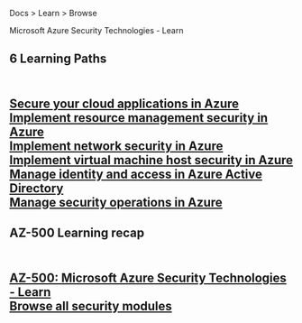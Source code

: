 Docs  > Learn >  Browse  

Microsoft Azure Security Technologies - Learn<br />
 

<h2>6 Learning Paths<h2/><br />
<a href="https://docs.microsoft.com/learn/paths/secure-your-cloud-apps/">Secure your cloud applications in Azure</a><br />
<a href="https://docs.microsoft.com/learn/paths/implement-resource-mgmt-security/">Implement resource management security in Azure</a><br />
<a href="https://docs.microsoft.com/learn/paths/implement-network-security/">Implement network security in Azure</a><br />
<a href="https://docs.microsoft.com/learn/paths/implement-host-security/">Implement virtual machine host security in Azure</a><br />
<a href="https://docs.microsoft.com/learn/paths/manage-identity-and-access/">Manage identity and access in Azure Active Directory</a><br />
<a href="https://docs.microsoft.com/learn/paths/manage-security-operations/">Manage security operations in Azure</a><br />

<h2>AZ-500 Learning recap<h2/><br />
<a href="https://docs.microsoft.com/en-us/learn/certifications/exams/az-500">AZ-500: Microsoft Azure Security Technologies - Learn</a><br /><a href="https://docs.microsoft.com/en-us/learn/browse/?term=security">Browse all security modules</a><br \>
 

<a href=""></a>
<a href=""></a>
<a href=""></a>
<a href=""></a>
<a href=""></a>
